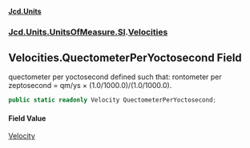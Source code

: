 #### [Jcd.Units](index.md 'index')
### [Jcd.Units.UnitsOfMeasure.SI](Jcd.Units.UnitsOfMeasure.SI.md 'Jcd.Units.UnitsOfMeasure.SI').[Velocities](Velocities.md 'Jcd.Units.UnitsOfMeasure.SI.Velocities')

## Velocities.QuectometerPerYoctosecond Field

quectometer per yoctosecond defined such that: rontometer per zeptosecond = qm/ys × (1.0/1000.0)/(1.0/1000.0).

```csharp
public static readonly Velocity QuectometerPerYoctosecond;
```

#### Field Value
[Velocity](Velocity.md 'Jcd.Units.UnitTypes.Velocity')